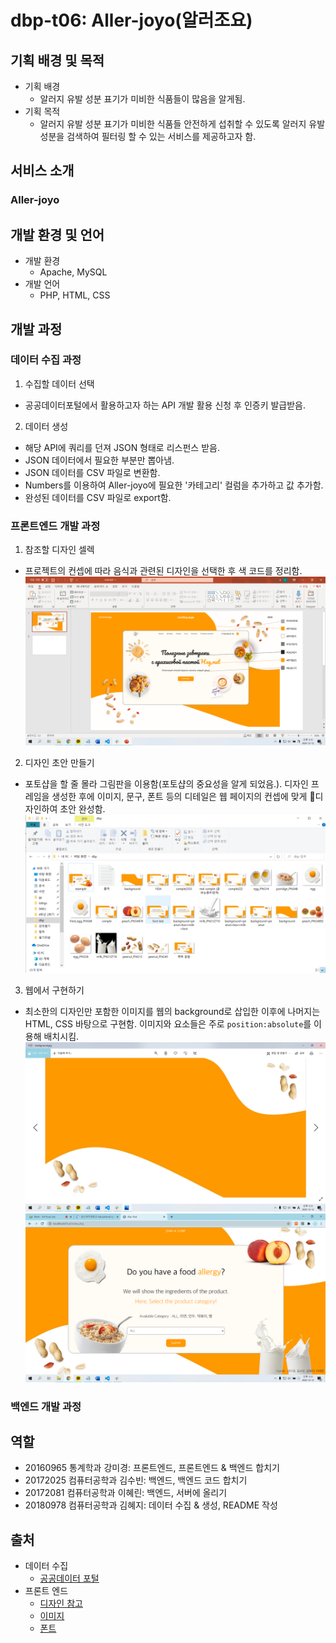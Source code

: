 # dbp-t06: Aller-joyo(알러조요)

## 기획 배경 및 목적
* 기획 배경
  * 알러지 유발 성분 표기가 미비한 식품들이 많음을 알게됨.
* 기획 목적
  * 알러지 유발 성분 표기가 미비한 식품들 안전하게 섭취할 수 있도록 알러지 유발 성분을 검색하여 필터링 할 수 있는 서비스를 제공하고자 함.

## 서비스 소개
### Aller-joyo

## 개발 환경 및 언어
* 개발 환경
  * Apache, MySQL
* 개발 언어
  * PHP, HTML, CSS

## 개발 과정
### 데이터 수집 과정
1. 수집할 데이터 선택
* 공공데이터포털에서 활용하고자 하는 API 개발 활용 신청 후 인증키 발급받음.
2. 데이터 생성
* 해당 API에 쿼리를 던져 JSON 형태로 리스펀스 받음.
* JSON 데이터에서 필요한 부분만 뽑아냄.
* JSON 데이터를 CSV 파일로 변환함.
* Numbers를 이용하여 Aller-joyo에 필요한 '카테고리' 컬럼을 추가하고 값 추가함.
* 완성된 데이터를 CSV 파일로 export함.

### 프론트엔드 개발 과정
1. 참조할 디자인 셀렉  
* 프로젝트의 컨셉에 따라 음식과 관련된 디자인을 선택한 후 색 코드를 정리함.
![참고한 디자인](readme_images/image.png)
2. 디자인 초안 만들기  
* 포토샵을 할 줄 몰라 그림판을 이용함(포토샵의 중요성을 알게 되었음.). 디자인 프레임을 생성한 후에 이미지, 문구, 폰트 등의 디테일은 웹 페이지의 컨셉에 맞게 디자인하여 초안 완성함.
![참고한 디자인](readme_images/image_1.png)
3. 웹에서 구현하기  
* 최소한의 디자인만 포함한 이미지를 웹의 background로 삽입한 이후에 나머지는 HTML, CSS 바탕으로 구현함. 이미지와 요소들은 주로 `position:absolute`를 이용해 배치시킴.
![참고한 디자인](readme_images/image_2.png)
![참고한 디자인](readme_images/image_3.png)

### 백엔드 개발 과정

## 역할
* 20160965 통계학과 강미경: 프론트엔드, 프론트엔드 & 백엔드 합치기
* 20172025 컴퓨터공학과 김수빈: 백엔드, 백엔드 코드 합치기
* 20172081 컴퓨터공학과 이혜린: 백엔드, 서버에 올리기
* 20180978 컴퓨터공학과 김혜지: 데이터 수집 & 생성, README 작성

## 출처
* 데이터 수집
  * [공공데이터 포털](https://data.go.kr/tcs/dss/selectApiDataDetailView.do?publicDataPk=15033303)
* 프론트 엔드
  * [디자인 참고](https://www.behance.net/gallery/105457801/Website-for-peanut-paste-shop-Landing-page?tracking_source=search_projects_appreciations%7Cfood)
  * [이미지](http://pngimg.com)
  * [폰트](http://blog.naver.com/PostView.nhn?blogId=yangwonder&logNo=221934305968&categoryNo=0&parentCategoryNo=34&viewDate=&currentPage=1&postListTopCurrentPage=1&from=search)
